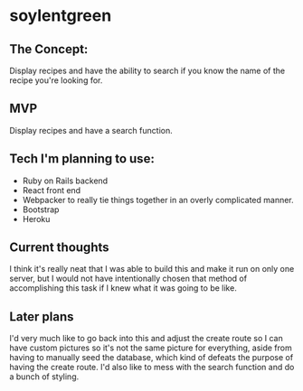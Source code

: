 # soylentgreen

## The Concept:
Display recipes and have the ability to search if you know the name of the recipe you're looking for.

## MVP
Display recipes and have a search function.


## Tech I'm planning to use:
- Ruby on Rails backend
- React front end
- Webpacker to really tie things together in an overly complicated manner.
- Bootstrap
- Heroku

## Current thoughts
I think it's really neat that I was able to build this and make it run on only one server, but I would not have intentionally chosen that method of accomplishing this task if I knew what it was going to be like.



## Later plans
I'd very much like to go back into this and adjust the create route so I can have custom pictures so it's not the same picture for everything, aside from having to manually seed the database, which kind of defeats the purpose of having the create route. I'd also like to mess with the search function and do a bunch of styling.
